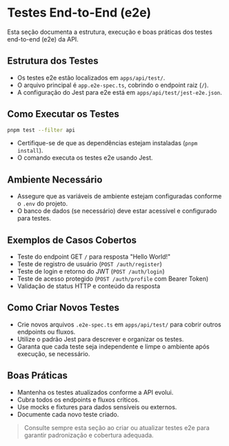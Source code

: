 # Testes End-to-End (e2e)

Esta seção documenta a estrutura, execução e boas práticas dos testes end-to-end (e2e) da API.

## Estrutura dos Testes

- Os testes e2e estão localizados em `apps/api/test/`.
- O arquivo principal é `app.e2e-spec.ts`, cobrindo o endpoint raiz (`/`).
- A configuração do Jest para e2e está em `apps/api/test/jest-e2e.json`.

## Como Executar os Testes

```bash
pnpm test --filter api
```

- Certifique-se de que as dependências estejam instaladas (`pnpm install`).
- O comando executa os testes e2e usando Jest.

## Ambiente Necessário

- Assegure que as variáveis de ambiente estejam configuradas conforme o `.env` do projeto.
- O banco de dados (se necessário) deve estar acessível e configurado para testes.

## Exemplos de Casos Cobertos

- Teste do endpoint GET `/` para resposta "Hello World!"
- Teste de registro de usuário (`POST /auth/register`)
- Teste de login e retorno do JWT (`POST /auth/login`)
- Teste de acesso protegido (`POST /auth/profile` com Bearer Token)
- Validação de status HTTP e conteúdo da resposta

## Como Criar Novos Testes

- Crie novos arquivos `.e2e-spec.ts` em `apps/api/test/` para cobrir outros endpoints ou fluxos.
- Utilize o padrão Jest para descrever e organizar os testes.
- Garanta que cada teste seja independente e limpe o ambiente após execução, se necessário.

## Boas Práticas

- Mantenha os testes atualizados conforme a API evolui.
- Cubra todos os endpoints e fluxos críticos.
- Use mocks e fixtures para dados sensíveis ou externos.
- Documente cada novo teste criado.

> Consulte sempre esta seção ao criar ou atualizar testes e2e para garantir padronização e cobertura adequada.
